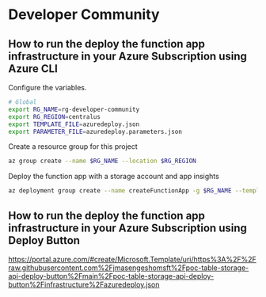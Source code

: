# Developer Community

## How to run the deploy the function app infrastructure in your Azure Subscription using Azure CLI


Configure the variables.

```bash
# Global
export RG_NAME=rg-developer-community
export RG_REGION=centralus
export TEMPLATE_FILE=azuredeploy.json
export PARAMETER_FILE=azuredeploy.parameters.json

```

Create a resource group for this project

```bash
az group create --name $RG_NAME --location $RG_REGION
```

Deploy the function app with a storage account and app insights 

```bash
az deployment group create --name createFunctionApp -g $RG_NAME --template-file $TEMPLATE_FILE --parameters $PARAMETER_FILE
```

## How to run the deploy the function app infrastructure in your Azure Subscription using Deploy Button

https://portal.azure.com/#create/Microsoft.Template/uri/https%3A%2F%2Fraw.githubusercontent.com%2Fjmasengeshomsft%2Fpoc-table-storage-api-deploy-button%2Fmain%2Fpoc-table-storage-api-deploy-button%2Finfrastructure%2Fazuredeploy.json

<!-- 
Under app/src, if not present, create a settings file for the function app named **local.settings.json** in app/src with the following configurations:

```bash
{
    "IsEncrypted": false,
    "Values": {
      "ScrapAppOptions:ChromeDriverExecutablePath": "<LOCATION OF THE CHROMIUM EXECUTABLE>",
      "ScrapAppOptions:OutputFolderPath": "<LOCATION OF THE OUTPUT FILE IF FUBLISHING LOCALLY>",
      "ScrapAppOptions:PublishEnvironment": "<AZURE | LOCAL | any other value>",
      "AzureWebJobsStorage": "<AZURE STORAGE CONNECTION STRING>",
      "AzureStorageOptions:StorageAccountName": "<AZURE STORAGE ACCOUNT NAME>",
      "AzureStorageOptions:SkillTableStorageName": "<AZURE TABLE STORAGE : FacetSkills>",
      "AzureStorageOptions:StorageAccountKey": "<STORAGE ACCOUNT KEY>",
      "FUNCTIONS_WORKER_RUNTIME": "dotnet"
    }
  }
```

**Downloading the Chrome Driver**

* Based on the version of Chrome you have on your workstation, download the corresponding Chromium version here: https://chromedriver.chromium.org/downloads
* Extract the executable in ScrapAppOptions:ChromeDriverExecutablePath

**Specify how and where to publishing the output**

* Specify ScrapAppOptions:PublishEnvironment:
   * **AZURE**: To publish to an azure table storage specified in **AzureStorageOptions:SkillTableStorageName**
   * **LOCAL**: To publish to a local folder specified in **ScrapAppOptions:OutputFolderPath** (under OutputFiles folder). Choose a location outside of the project repo
   * Any other value: Publish to Console

**Running the project**
* Make sure your environment is set up to run .Net core functions (Install .net SDK, and Functions Core Tools)
* Kick of the project by running:

```bash
cd app/src
func start
```

Once the functions are up and running, using tools such as Postman, make the following calls:

1. **GET: http://localhost:7071/api/ScrapUrlLocalFunc?scrapingSession=false**. 
  * Adjust the port if your function started on a different port other than 7071 
  * With the newely opened Chrome session, login into your LinkedId account as you normally do. Leave the window open
2.  Using another window in Postman
  * **GET: http://localhost:7071/api/ScrapUrlLocalFunc?company=<COMPANYKEY>&scrapingSession=true**
  * To find a company key, visit the company page and find which string LinkedIn uses in the url. For example, Caterpillar is "caterpillar-inc"
  * Let the app running until finished -->
